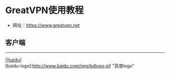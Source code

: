 # GreatVPN使用教程    
* 网址：<a href="https://www.greatvpn.net" target="_blank">https://www.greatvpn.net</a>   
## 客户端
----
[![baidu]](http://baidu.com)  
[baidu-logo]:http://www.baidu.com/img/bdlogo.gif "百度logo"
